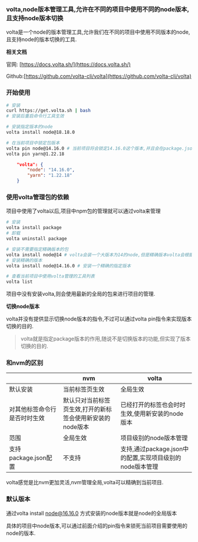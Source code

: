 ### volta,node版本管理工具,允许在不同的项目中使用不同的node版本,且支持node版本切换

volta是一个node的版本管理工具,允许我们在不同的项目中使用不同版本的node,且支持node的版本切换的工具.

**相关文档**

官网: [https://docs.volta.sh/](https://docs.volta.sh/)

Github:[https://github.com/volta-cli/volta](https://github.com/volta-cli/volta)

### 开始使用

```bash
# 安装
curl https://get.volta.sh | bash
# 安装后重启命令行工具生效

# 安装指定版本的node
volta install node@18.18.0

# 在当前项目中锁定包版本
volta pin node@14.16.0 # 当前项目将会锁定14.16.0这个版本,并且会在package.json中添加volta配置项
volta pin yarn@1.22.18
```

```json
	"volta": {
		"node": "14.16.0",
		"yarn": "1.22.18"
	}
```

### 使用volta管理包的依赖

项目中使用了volta以后,项目中npm包的管理就可以通过volta来管理

```bash
# 安装
volta install package
# 卸载
volta uninstall package

# 安装不需要指定精确版本的包
volta install node@14 # volta会装一个大版本为14的node,但是精确版本volta会根据自己的判断来选一个合适的版本
# 安装精确的版本
volta install node@14.16.0 # 安装一个精确的指定版本

# 查看当前项目中使用volta管理的工具列表
volta list
```

项目中没有安装volta,则会使用最新的全局的包来进行项目的管理.

**切换node版本**

volta并没有提供显示切换node版本的指令,不过可以通过volta pin指令来实现版本切换的目的.

> volta就是指定package版本的作用,随说不是切换版本的功能,但实现了版本切换的目的.

### 和nvm的区别

|                              | nvm                                                       | volta                                                    |
| ---------------------------- | --------------------------------------------------------- | -------------------------------------------------------- |
| 默认安装                     | 当前标签页生效                                            | 全局生效                                                 |
| 对其他标签命令行是否时时生效 | 默认只对当前标签页生效,打开的新标签会使用新安装的node版本 | 已经打开的标签也会时时生效,使用新安装的node版本          |
| 范围                         | 全局生效                                                  | 项目级别的node版本管理                                   |
| 支持package.json配置         | 不支持                                                    | 支持,通过package.json中的配置,实现项目级别的node版本管理 |

volta感觉是比nvm更加灵活,nvm管理全局,volta可以精确到当前项目.

### 默认版本

通过volta install node@16.16.0 方式安装的node版本就是node的全局版本

具体的项目中node版本,可以通过前面介绍的pin指令来锁死当前项目需要使用的node的版本.